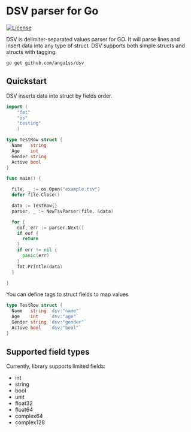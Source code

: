 [comment]: <> (This version is created for AppMagic)
DSV parser for Go
====

[![License](http://img.shields.io/badge/license-MIT-red.svg?style=flat)](https://github.com/angu1ss/dsv/blob/master/LICENSE)

DSV is delimiter-separated values parser for GO. It will parse lines and insert data into any type of struct. DSV supports both simple structs and structs with tagging.

```
go get github.com/angu1ss/dsv
```

Quickstart
--

DSV inserts data into struct by fields order.

```go
import (
    "fmt"
    "os"
    "testing"
    )

type TestRow struct {
  Name   string
  Age    int
  Gender string
  Active bool
}

func main() {

  file, _ := os.Open("example.tsv")
  defer file.Close()

  data := TestRow{}
  parser, _ := NewTsvParser(file, &data)

  for {
    eof, err := parser.Next()
    if eof {
      return
    }
    if err != nil {
      panic(err)
    }
    fmt.Println(data)
  }

}

```

You can define tags to struct fields to map values

```go
type TestRow struct {
  Name   string `dsv:"name"`
  Age    int    `dsv:"age"`
  Gender string `dsv:"gender"`
  Active bool   `dsv:"bool"`
}
```

Supported field types
--

Currently, library supports limited fields:

- int
- string
- bool
- unit
- float32
- float64
- complex64
- complex128

